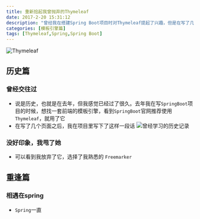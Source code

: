 ```yaml
---
title: 重新拾起我曾抛弃的Thymeleaf
date: 2017-2-20 15:31:12
description: "曾经我在搭建Spring Boot项目时对Thymeleaf提起了兴趣，但是在写了几个页面过后我只想说一句MDZZ<img src='http://static.tieba.baidu.com/tb/editor/images/client/image_emoticon6.png' alt='愤怒'></br>但是今天我又重新拾起了Thymeleaf<img src='http://static.tieba.baidu.com/tb/editor/images/client/image_emoticon25.png' alt='滑稽'>"
categories: [模板引擎篇]
tags: [Thymeleaf,Spring,Spring Boot]
---
```


<!-- more -->
![Thymeleaf](http://olmkayhqc.bkt.clouddn.com/Thymeleaf.png)


## 历史篇

### 曾经交往过
- 说是历史，也就是在去年，但我感觉已经过了很久。去年我在写`SpringBoot`项目的时候，想找一套前端的模板引擎，看到`SpringBoot`官网推荐使用`Thymeleaf`，就用了它
- 在写了几个页面之后，我在项目里写下了这样一段话
![曾经学习的历史记录](http://olmkayhqc.bkt.clouddn.com/thyemeleafhistory.png)

###  没好印象，我甩了她
- 可以看到我放弃了它，选择了我熟悉的 `Freemarker`

##  重逢篇

### 相遇在spring

- ``Spring``一直